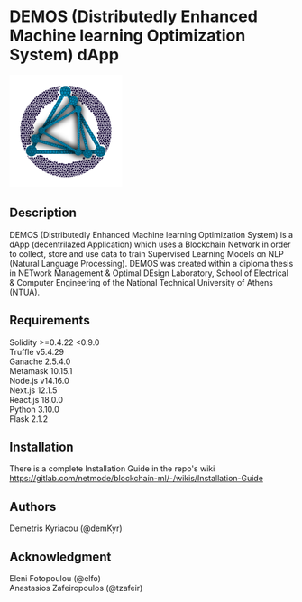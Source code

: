 # DEMOS (Distributedly Enhanced Machine learning Optimization System) dApp

<img src="client/public/logo.png" alt="logo" width="200"/>

## Description
DEMOS (Distributedly Enhanced Machine learning Optimization System) is a dApp (decentrilazed Application) which uses a Blockchain Network in order to collect, store and use data to train Supervised Learning Models on NLP (Natural Language Processing). DEMOS was created within a diploma thesis in NETwork Management & Optimal DEsign Laboratory, School of Electrical & Computer Engineering of the National Technical University of Athens (NTUA).

## Requirements
Solidity >=0.4.22 <0.9.0<br>
Truffle v5.4.29<br>
Ganache 2.5.4.0<br>
Metamask 10.15.1<br>
Node.js v14.16.0<br>
Next.js 12.1.5<br>
React.js 18.0.0<br>
Python 3.10.0<br>
Flask 2.1.2<br>


## Installation
There is a complete Installation Guide in the repo's wiki https://gitlab.com/netmode/blockchain-ml/-/wikis/Installation-Guide

## Authors
Demetris Kyriacou (@demKyr) 

## Acknowledgment
Eleni Fotopoulou (@elfo)<br>
Anastasios Zafeiropoulos (@tzafeir)
